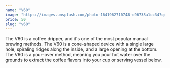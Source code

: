 ```yaml
---
name: "V60"
image: "https://images.unsplash.com/photo-1641962710748-d96738a1cc34?q=80&w=2832&auto=format&fit=crop&ixlib=rb-4.0.3&ixid=M3wxMjA3fDB8MHxwaG90by1wYWdlfHx8fGVufDB8fHx8fA%3D%3D"
price: 50
slug: "v60"
---
```


The V60 is a coffee dripper, and it's one of the most popular manual brewing methods. The V60 is a cone-shaped device with a single large hole, spiraling ridges along the inside, and a large opening at the bottom. The V60 is a pour-over method, meaning you pour hot water over the grounds to extract the coffee flavors into your cup or serving vessel below.
